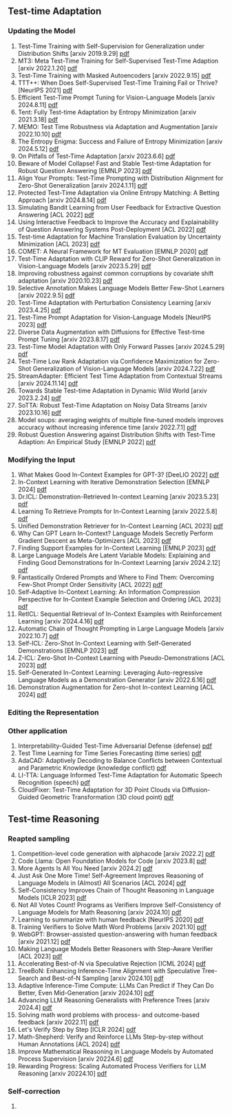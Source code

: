 ## Test-time Adaptation
### Updating the Model
1. Test-Time Training with Self-Supervision for Generalization under Distribution Shifts [arxiv 2019.9.29] [pdf](https://arxiv.org/pdf/1909.13231)
2. MT3: Meta Test-Time Training for Self-Supervised Test-Time Adaption [arxiv 2022.1.20] [pdf](https://arxiv.org/pdf/2103.16201)
3. Test-Time Training with Masked Autoencoders [arxiv 2022.9.15] [pdf](https://arxiv.org/pdf/2209.07522)
4. TTT++: When Does Self-Supervised Test-Time Training Fail or Thrive? [NeurIPS 2021] [pdf](https://proceedings.neurips.cc/paper_files/paper/2021/file/b618c3210e934362ac261db280128c22-Paper.pdf)
5. Efficient Test-Time Prompt Tuning for Vision-Language Models [arxiv 2024.8.11] [pdf](https://arxiv.org/pdf/2408.05775)
6. Tent: Fully Test-time Adaptation by Entropy Minimization [arxiv 2021.3.18] [pdf](https://arxiv.org/pdf/2006.10726)
7. MEMO: Test Time Robustness via Adaptation and Augmentation [arxiv 2022.10.10] [pdf](https://arxiv.org/pdf/2110.09506)
8. The Entropy Enigma: Success and Failure of Entropy Minimization [arxiv 2024.5.12] [pdf](https://arxiv.org/pdf/2405.05012)
9. On Pitfalls of Test-Time Adaptation [arxiv 2023.6.6] [pdf](https://arxiv.org/pdf/2306.03536)
10. Beware of Model Collapse! Fast and Stable Test-time Adaptation for Robust Question Answering [EMNLP 2023] [pdf](https://aclanthology.org/2023.emnlp-main.803.pdf)
11. Align Your Prompts: Test-Time Prompting with Distribution Alignment for Zero-Shot Generalization [arxiv 2024.1.11] [pdf](https://arxiv.org/pdf/2311.01459)
12. Protected Test-Time Adaptation via Online Entropy Matching: A Betting Approach [arxiv 2024.8.14] [pdf](https://arxiv.org/pdf/2408.07511)
13. Simulating Bandit Learning from User Feedback for Extractive Question Answering [ACL 2022] [pdf](https://aclanthology.org/2022.acl-long.355.pdf)
14. Using Interactive Feedback to Improve the Accuracy and Explainability of Question Answering Systems Post-Deployment [ACL 2022] [pdf](https://aclanthology.org/2022.findings-acl.75.pdf)
15. Test-time Adaptation for Machine Translation Evaluation by Uncertainty Minimization [ACL 2023] [pdf](https://aclanthology.org/2023.acl-long.47.pdf)
16. COMET: A Neural Framework for MT Evaluation [EMNLP 2020] [pdf](https://aclanthology.org/2020.emnlp-main.213.pdf)
17. Test-Time Adaptation with CLIP Reward for Zero-Shot Generalization in Vision-Language Models [arxiv 2023.5.29] [pdf](https://arxiv.org/pdf/2305.18010)
18. Improving robustness against common corruptions by covariate shift adaptation [arxiv 2020.10.23] [pdf](https://arxiv.org/pdf/2006.16971)
19. Selective Annotation Makes Language Models Better Few-Shot Learners [arxiv 2022.9.5] [pdf](https://arxiv.org/pdf/2209.01975)
20. Test-Time Adaptation with Perturbation Consistency Learning [arxiv 2023.4.25] [pdf](https://arxiv.org/pdf/2304.12764)
21. Test-Time Prompt Adaptation for Vision-Language Models [NeurIPS 2023] [pdf](https://proceedings.neurips.cc/paper_files/paper/2023/file/cdd0640218a27e9e2c0e52e324e25db0-Paper-Conference.pdf)
22. Diverse Data Augmentation with Diffusions for Effective Test-time Prompt Tuning [arxiv 2023.8.17] [pdf](https://arxiv.org/pdf/2308.06038)
23. Test-Time Model Adaptation with Only Forward Passes [arxiv 2024.5.29] [pdf](https://arxiv.org/pdf/2404.01650)
24. Test-Time Low Rank Adaptation via Confidence Maximization for Zero-Shot Generalization of Vision-Language Models [arxiv 2024.7.22] [pdf](https://arxiv.org/pdf/2407.15913)
25. StreamAdapter: Efficient Test Time Adaptation from Contextual Streams [arxiv 2024.11.14] [pdf](https://arxiv.org/pdf/2411.09289)
26. Towards Stable Test-time Adaptation in Dynamic Wild World [arxiv 2023.2.24] [pdf](https://arxiv.org/pdf/2302.12400)
27. SoTTA: Robust Test-Time Adaptation on Noisy Data Streams [arxiv 2023.10.16] [pdf](https://arxiv.org/pdf/2310.10074)
28. Model soups: averaging weights of multiple fine-tuned models improves accuracy without increasing inference time [arxiv 2022.7.1] [pdf](https://arxiv.org/pdf/2203.05482)
29. Robust Question Answering against Distribution Shifts with Test-Time Adaption: An Empirical Study [EMNLP 2022] [pdf](https://aclanthology.org/2022.findings-emnlp.460.pdf)
### Modifying the Input
1. What Makes Good In-Context Examples for GPT-3? [DeeLIO 2022] [pdf](https://aclanthology.org/2022.deelio-1.10.pdf)
2. In-Context Learning with Iterative Demonstration Selection [EMNLP 2024] [pdf](https://aclanthology.org/2024.findings-emnlp.438.pdf)
3. Dr.ICL: Demonstration-Retrieved In-context Learning [arxiv 2023.5.23] [pdf](https://arxiv.org/pdf/2305.14128)
4. Learning To Retrieve Prompts for In-Context Learning [arxiv 2022.5.8] [pdf](https://arxiv.org/pdf/2112.08633)
5. Unified Demonstration Retriever for In-Context Learning [ACL 2023] [pdf](https://aclanthology.org/2023.acl-long.256.pdf)
6. Why Can GPT Learn In-Context? Language Models Secretly Perform Gradient Descent as Meta-Optimizers [ACL 2023] [pdf](https://aclanthology.org/2023.findings-acl.247.pdf)
7. Finding Support Examples for In-Context Learning [EMNLP 2023] [pdf](https://aclanthology.org/2023.findings-emnlp.411.pdf)
8. Large Language Models Are Latent Variable Models: Explaining and Finding Good Demonstrations for In-Context Learning [arxiv 2024.2.12] [pdf](https://arxiv.org/pdf/2301.11916)
9. Fantastically Ordered Prompts and Where to Find Them: Overcoming Few-Shot Prompt Order Sensitivity [ACL 2022] [pdf](https://aclanthology.org/2022.acl-long.556.pdf)
10. Self-Adaptive In-Context Learning: An Information Compression Perspective for In-Context Example Selection and Ordering [ACL 2023] [pdf](https://aclanthology.org/2023.acl-long.79.pdf)
11. RetICL: Sequential Retrieval of In-Context Examples with Reinforcement Learning [arxiv 2024.4.16] [pdf](https://arxiv.org/pdf/2305.14502)
12. Automatic Chain of Thought Prompting in Large Language Models [arxiv 2022.10.7] [pdf](https://arxiv.org/pdf/2210.03493)
13. Self-ICL: Zero-Shot In-Context Learning with Self-Generated Demonstrations [EMNLP 2023] [pdf](https://aclanthology.org/2023.emnlp-main.968.pdf)
14. Z-ICL: Zero-Shot In-Context Learning with Pseudo-Demonstrations [ACL 2023] [pdf](https://aclanthology.org/2023.acl-long.129.pdf)
15. Self-Generated In-Context Learning: Leveraging Auto-regressive Language Models as a Demonstration Generator [arxiv 2022.6.16] [pdf](https://arxiv.org/pdf/2206.08082)
16. Demonstration Augmentation for Zero-shot In-context Learning [ACL 2024] [pdf](https://aclanthology.org/2024.findings-acl.846.pdf)
### Editing the Representation



### Other application
1. Interpretability-Guided Test-Time Adversarial Defense (defense) [pdf](https://arxiv.org/pdf/2409.15190)
2. Test Time Learning for Time Series Forecasting (time series) [pdf](https://arxiv.org/pdf/2409.14012)
3. AdaCAD: Adaptively Decoding to Balance Conflicts between Contextual and Parametric Knowledge (knowledge conflict) [pdf](https://arxiv.org/pdf/2409.07394)
4. LI-TTA: Language Informed Test-Time Adaptation for Automatic Speech Recognition (speech) [pdf](https://arxiv.org/pdf/2408.05769)
5. CloudFixer: Test-Time Adaptation for 3D Point Clouds via Diffusion-Guided Geometric Transformation (3D cloud point) [pdf](https://arxiv.org/pdf/2407.16193)

## Test-time Reasoning
### Reapted sampling
1. Competition-level code generation with alphacode [arxiv 2022.2] [pdf](https://arxiv.org/pdf/2203.07814)
2. Code Llama: Open Foundation Models for Code [arxiv 2023.8] [pdf](https://arxiv.org/pdf/2308.12950)
3. More Agents Is All You Need [arxiv 2024.2] [pdf](https://arxiv.org/pdf/2402.05120)
4. Just Ask One More Time! Self-Agreement Improves Reasoning of Language Models in (Almost) All Scenarios [ACL 2024] [pdf](https://aclanthology.org/2024.findings-acl.230.pdf)
5. Self-Consistency Improves Chain of Thought Reasoning in Language Models [ICLR 2023] [pdf](https://openreview.net/pdf?id=1PL1NIMMrw)
6. Not All Votes Count! Programs as Verifiers Improve Self-Consistency of Language Models for Math Reasoning [arxiv 2024.10] [pdf](https://arxiv.org/pdf/2410.12608)
7. Learning to summarize with human feedback [NeurIPS 2020] [pdf](https://proceedings.neurips.cc/paper_files/paper/2020/file/1f89885d556929e98d3ef9b86448f951-Paper.pdf)
8. Training Verifiers to Solve Math Word Problems [arxiv 2021.10] [pdf](https://arxiv.org/pdf/2110.14168)
9. WebGPT: Browser-assisted question-answering with human feedback [arxiv 2021.12] [pdf](https://arxiv.org/pdf/2112.09332)
10. Making Language Models Better Reasoners with Step-Aware Verifier [ACL 2023] [pdf](https://aclanthology.org/2023.acl-long.291.pdf)
11. Accelerating Best-of-N via Speculative Rejection [ICML 2024] [pdf](https://openreview.net/pdf?id=dRp8tAIPhj)
12. TreeBoN: Enhancing Inference-Time Alignment with Speculative Tree-Search and Best-of-N Sampling [arxiv 2024.10] [pdf](https://arxiv.org/pdf/2410.16033)
13. Adaptive Inference-Time Compute: LLMs Can Predict if They Can Do Better, Even Mid-Generation [arxiv 2024.10] [pdf](https://arxiv.org/pdf/2410.02725)
14. Advancing LLM Reasoning Generalists with Preference Trees [arxiv 2024.4] [pdf](https://arxiv.org/pdf/2404.02078)
15. Solving math word problems with process- and outcome-based feedback [arxiv 2022.11] [pdf](https://arxiv.org/pdf/2211.14275)
16. Let's Verify Step by Step [ICLR 2024] [pdf](https://openreview.net/pdf?id=v8L0pN6EOi)
17. Math-Shepherd: Verify and Reinforce LLMs Step-by-step without Human Annotations [ACL 2024] [pdf](https://aclanthology.org/2024.acl-long.510.pdf)
18. Improve Mathematical Reasoning in Language Models by Automated Process Supervision [arxiv 20224.6] [pdf](https://arxiv.org/pdf/2406.06592)
19. Rewarding Progress: Scaling Automated Process Verifiers for LLM Reasoning [arxiv 20224.10] [pdf](https://arxiv.org/pdf/2410.08146)

### Self-correction
1. 
